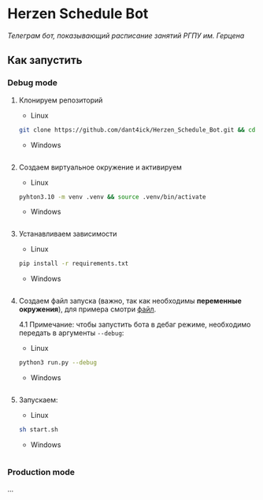 # Herzen Schedule Bot
_Телеграм бот, показывающий расписание занятий РГПУ им. Герцена_

## Как запустить

### Debug mode

1. Клонируем репозиторий
    - Linux
    ```sh
    git clone https://github.com/dant4ick/Herzen_Schedule_Bot.git && cd Herzen_Schedule_Bot/
    ```
    - Windows
    ```sh
    ```

2. Создаем виртуальное окружение и активируем
    - Linux
    ```sh
    pyhton3.10 -m venv .venv && source .venv/bin/activate
    ```
    - Windows
    ```sh
    ```

3. Устанавливаем зависимости
    - Linux
    ```sh
    pip install -r requirements.txt
    ```
    - Windows
    ```sh
    ```

4. Создаем файл запуска (важно, так как необходимы **переменные окружения**), для примера смотри [файл](start_example.sh).
    
    4.1 Примечание: чтобы запустить бота в дебаг режиме, необходимо передать в аргументы `--debug`:
    - Linux
    ```sh
    python3 run.py --debug
    ```
    - Windows
    ```sh
    ```

5. Запускаем:
    - Linux
    ```sh
    sh start.sh
    ```
    - Windows
    ```sh
    ```

### Production mode

...